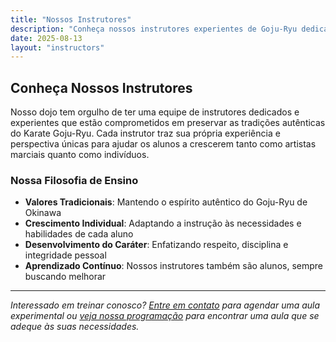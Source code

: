 ```yaml
---
title: "Nossos Instrutores"
description: "Conheça nossos instrutores experientes de Goju-Ryu dedicados a preservar as tradições autênticas das artes marciais"
date: 2025-08-13
layout: "instructors"
---
```


## Conheça Nossos Instrutores

Nosso dojo tem orgulho de ter uma equipe de instrutores dedicados e experientes que estão comprometidos em preservar as tradições autênticas do Karate Goju-Ryu. Cada instrutor traz sua própria experiência e perspectiva únicas para ajudar os alunos a crescerem tanto como artistas marciais quanto como indivíduos.

### Nossa Filosofia de Ensino

- **Valores Tradicionais**: Mantendo o espírito autêntico do Goju-Ryu de Okinawa
- **Crescimento Individual**: Adaptando a instrução às necessidades e habilidades de cada aluno
- **Desenvolvimento do Caráter**: Enfatizando respeito, disciplina e integridade pessoal
- **Aprendizado Contínuo**: Nossos instrutores também são alunos, sempre buscando melhorar

---

*Interessado em treinar conosco? [Entre em contato](/pt/contact) para agendar uma aula experimental ou [veja nossa programação](/pt/schedule) para encontrar uma aula que se adeque às suas necessidades.*
